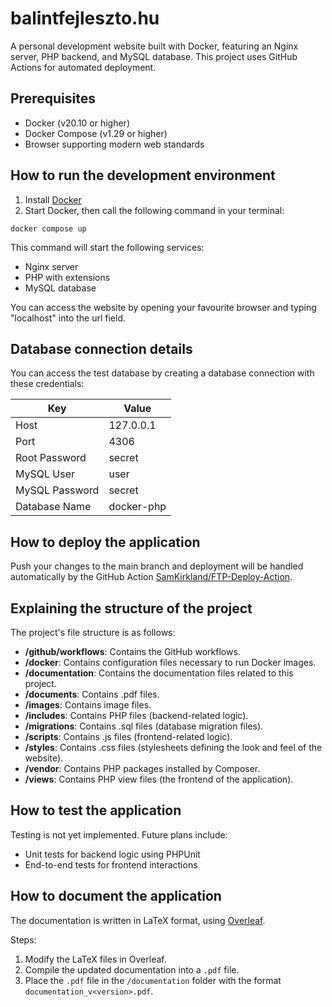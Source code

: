 # balintfejleszto.hu

A personal development website built with Docker, featuring an Nginx server, PHP backend, and MySQL database. This project uses GitHub Actions for automated deployment.

## Prerequisites
- Docker (v20.10 or higher)
- Docker Compose (v1.29 or higher)
- Browser supporting modern web standards

## How to run the development environment
1. Install [Docker](https://www.docker.com/)
2. Start Docker, then call the following command in your terminal:
```
docker compose up
```
This command will start the following services:
* Nginx server
* PHP with extensions
* MySQL database

You can access the website by opening your favourite browser and typing "localhost" into the url field.

## Database connection details
You can access the test database by creating a database connection with these credentials:

| Key            | Value            |
|----------------|------------------|
| Host           | 127.0.0.1        |
| Port           | 4306             |
| Root Password  | secret           |
| MySQL User     | user             |
| MySQL Password | secret           |
| Database Name  | docker-php       |


## How to deploy the application
Push your changes to the main branch and deployment will be handled automatically by the GitHub Action [SamKirkland/FTP-Deploy-Action](https://github.com/marketplace/actions/ftp-deploy).

## Explaining the structure of the project
The project's file structure is as follows:

- **/github/workflows**: Contains the GitHub workflows.
- **/docker**: Contains configuration files necessary to run Docker images.
- **/documentation**: Contains the documentation files related to this project.
- **/documents**: Contains .pdf files.
- **/images**: Contains image files.
- **/includes**: Contains PHP files (backend-related logic).
- **/migrations**: Contains .sql files (database migration files).
- **/scripts**: Contains .js files (frontend-related logic).
- **/styles**: Contains .css files (stylesheets defining the look and feel of the website).
- **/vendor**: Contains PHP packages installed by Composer.
- **/views**: Contains PHP view files (the frontend of the application).

## How to test the application
Testing is not yet implemented. Future plans include:
- Unit tests for backend logic using PHPUnit
- End-to-end tests for frontend interactions

## How to document the application
The documentation is written in LaTeX format, using [Overleaf](https://www.overleaf.com/project/67685faf6b009ac6bceb922a).

Steps:
1. Modify the LaTeX files in Overleaf.
2. Compile the updated documentation into a `.pdf` file.
3. Place the `.pdf` file in the `/documentation` folder with the format `documentation_v<version>.pdf`.
